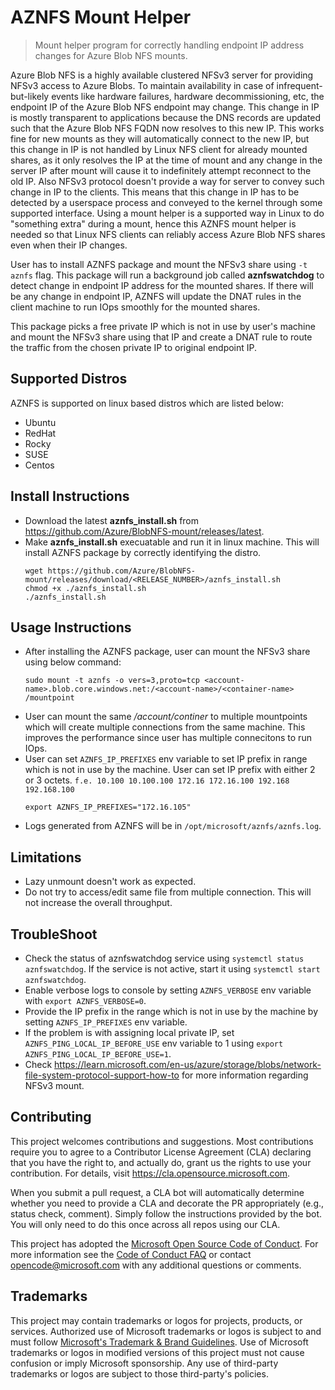 # AZNFS Mount Helper

> Mount helper program for correctly handling endpoint IP address changes for Azure Blob NFS mounts.

Azure Blob NFS is a highly available clustered NFSv3 server for providing NFSv3 access to Azure Blobs. To maintain availability 
in case of infrequent-but-likely events like hardware failures, hardware decommissioning, etc, the endpoint IP of the Azure Blob 
NFS endpoint may change. This change in IP is mostly transparent to applications because the DNS records are updated such that the
Azure Blob NFS FQDN now resolves to this new IP. This works fine for new mounts as they will automatically connect to the new IP,
but this change in IP is not handled by Linux NFS client for already mounted shares, as it only resolves the IP at the time of mount
and any change in the server IP after mount will cause it to indefinitely attempt reconnect to the old IP. Also NFSv3 protocol doesn't 
provide a way for server to convey such change in IP to the clients. This means that this change in IP has to be detected by a userspace
process and conveyed to the kernel through some supported interface. Using a mount helper is a supported way in Linux to do "something 
extra" during a mount, hence this AZNFS mount helper is needed so that Linux NFS clients can reliably access Azure Blob NFS shares even 
when their IP changes.

User has to install AZNFS package and mount the NFSv3 share using `-t aznfs` flag. This package will run a background job called 
**aznfswatchdog** to detect change in endpoint IP address for the mounted shares. If there will be any change in endpoint IP, 
AZNFS will update the DNAT rules in the client machine to run IOps smoothly for the mounted shares.

This package picks a free private IP which is not in use by user's machine and mount the NFSv3 share using that IP and
create a DNAT rule to route the traffic from the chosen private IP to original endpoint IP.

## Supported Distros

AZNFS is supported on linux based distros which are listed below: 

- Ubuntu
- RedHat
- Rocky
- SUSE
- Centos


## Install Instructions

- Download the latest **aznfs_install.sh** from https://github.com/Azure/BlobNFS-mount/releases/latest.
- Make **aznfs_install.sh** execuatable and run it in linux machine. This will install AZNFS package by correctly
  identifying the distro.
	```
	wget https://github.com/Azure/BlobNFS-mount/releases/download/<RELEASE_NUMBER>/aznfs_install.sh
	chmod +x ./aznfs_install.sh
	./aznfs_install.sh
	```


## Usage Instructions

- After installing the AZNFS package, user can mount the NFSv3 share using below command: 
	```
	sudo mount -t aznfs -o vers=3,proto=tcp <account-name>.blob.core.windows.net:/<account-name>/<container-name> /mountpoint
	```
- User can mount the same _/account/continer_ to multiple mountpoints which will create multiple connections from the 
  same machine. This improves the performance since user has multiple connecitons to run IOps.
- User can set `AZNFS_IP_PREFIXES` env variable to set IP prefix in range which is not in use by the machine. User can 
  set IP prefix with either 2 or 3 octets. `f.e. 10.100 10.100.100 172.16 172.16.100 192.168 192.168.100`
  ```
  export AZNFS_IP_PREFIXES="172.16.105"
  ```
- Logs generated from AZNFS will be in `/opt/microsoft/aznfs/aznfs.log`.


## Limitations

- Lazy unmount doesn't work as expected.
- Do not try to access/edit same file from multiple connection. This will not increase the overall throughput.


## TroubleShoot

- Check the status of aznfswatchdog service using `systemctl status aznfswatchdog`. If the service is not active, start
  it using `systemctl start aznfswatchdog`.
- Enable verbose logs to console by setting `AZNFS_VERBOSE` env variable with `export AZNFS_VERBOSE=0`.
- Provide the IP prefix in the range which is not in use by the machine by setting `AZNFS_IP_PREFIXES` env variable.
- If the problem is with assigning local private IP, set `AZNFS_PING_LOCAL_IP_BEFORE_USE` env variable to 1 using
  `export AZNFS_PING_LOCAL_IP_BEFORE_USE=1`.
- Check https://learn.microsoft.com/en-us/azure/storage/blobs/network-file-system-protocol-support-how-to for more 
  information regarding NFSv3 mount.


## Contributing

This project welcomes contributions and suggestions.  Most contributions require you to agree to a
Contributor License Agreement (CLA) declaring that you have the right to, and actually do, grant us
the rights to use your contribution. For details, visit https://cla.opensource.microsoft.com.

When you submit a pull request, a CLA bot will automatically determine whether you need to provide
a CLA and decorate the PR appropriately (e.g., status check, comment). Simply follow the instructions
provided by the bot. You will only need to do this once across all repos using our CLA.

This project has adopted the [Microsoft Open Source Code of Conduct](https://opensource.microsoft.com/codeofconduct/).
For more information see the [Code of Conduct FAQ](https://opensource.microsoft.com/codeofconduct/faq/) or
contact [opencode@microsoft.com](mailto:opencode@microsoft.com) with any additional questions or comments.


## Trademarks

This project may contain trademarks or logos for projects, products, or services. Authorized use of Microsoft 
trademarks or logos is subject to and must follow 
[Microsoft's Trademark & Brand Guidelines](https://www.microsoft.com/en-us/legal/intellectualproperty/trademarks/usage/general).
Use of Microsoft trademarks or logos in modified versions of this project must not cause confusion or imply Microsoft sponsorship.
Any use of third-party trademarks or logos are subject to those third-party's policies.
